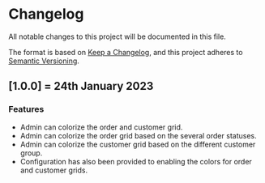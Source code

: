# Changelog
All notable changes to this project will be documented in this file.

The format is based on [Keep a Changelog](https://keepachangelog.com/en/1.0.0/),
and this project adheres to [Semantic Versioning](https://semver.org/spec/v2.0.0.html).

## [1.0.0] = 24th January 2023 
### Features
* Admin can colorize the order and customer grid.
* Admin can colorize the order grid based on the several order statuses.
* Admin can colorize the customer grid based on the different customer group.
* Configuration has also been provided to enabling the colors for order and customer grids.

